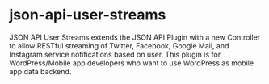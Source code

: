 json-api-user-streams
=====================

JSON API User Streams extends the JSON API Plugin with a new Controller to allow RESTful streaming of Twitter, Facebook, Google Mail, and Instagram service notifications based on user. This plugin is for WordPress/Mobile app developers who want to use WordPress as mobile app data backend.
